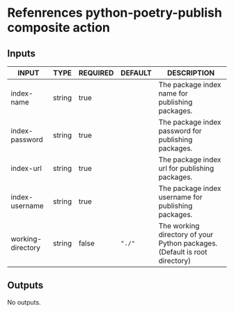 # Refenrences python-poetry-publish composite action
## Inputs

<!-- AUTO-DOC-INPUT:START - Do not remove or modify this section -->

|       INPUT       |  TYPE  | REQUIRED | DEFAULT |                                DESCRIPTION                                 |
|-------------------|--------|----------|---------|----------------------------------------------------------------------------|
|    index-name     | string |   true   |         |              The package index name for publishing packages.               |
|  index-password   | string |   true   |         |            The package index password for publishing packages.             |
|     index-url     | string |   true   |         |               The package index url for publishing packages.               |
|  index-username   | string |   true   |         |            The package index username for publishing packages.             |
| working-directory | string |  false   | `"./"`  | The working directory of your Python packages. (Default is root directory) |

<!-- AUTO-DOC-INPUT:END -->
## Outputs

<!-- AUTO-DOC-OUTPUT:START - Do not remove or modify this section -->
No outputs.
<!-- AUTO-DOC-OUTPUT:END -->
